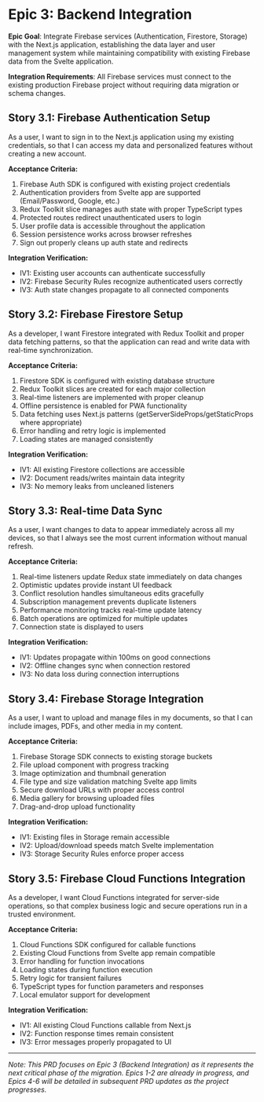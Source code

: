 # Epic 3: Backend Integration

**Epic Goal**: Integrate Firebase services (Authentication, Firestore, Storage) with the Next.js application, establishing the data layer and user management system while maintaining compatibility with existing Firebase data from the Svelte application.

**Integration Requirements**: All Firebase services must connect to the existing production Firebase project without requiring data migration or schema changes.

## Story 3.1: Firebase Authentication Setup

As a user,
I want to sign in to the Next.js application using my existing credentials,
so that I can access my data and personalized features without creating a new account.

**Acceptance Criteria:**
1. Firebase Auth SDK is configured with existing project credentials
2. Authentication providers from Svelte app are supported (Email/Password, Google, etc.)
3. Redux Toolkit slice manages auth state with proper TypeScript types
4. Protected routes redirect unauthenticated users to login
5. User profile data is accessible throughout the application
6. Session persistence works across browser refreshes
7. Sign out properly cleans up auth state and redirects

**Integration Verification:**
- IV1: Existing user accounts can authenticate successfully
- IV2: Firebase Security Rules recognize authenticated users correctly
- IV3: Auth state changes propagate to all connected components

## Story 3.2: Firebase Firestore Setup

As a developer,
I want Firestore integrated with Redux Toolkit and proper data fetching patterns,
so that the application can read and write data with real-time synchronization.

**Acceptance Criteria:**
1. Firestore SDK is configured with existing database structure
2. Redux Toolkit slices are created for each major collection
3. Real-time listeners are implemented with proper cleanup
4. Offline persistence is enabled for PWA functionality
5. Data fetching uses Next.js patterns (getServerSideProps/getStaticProps where appropriate)
6. Error handling and retry logic is implemented
7. Loading states are managed consistently

**Integration Verification:**
- IV1: All existing Firestore collections are accessible
- IV2: Document reads/writes maintain data integrity
- IV3: No memory leaks from uncleaned listeners

## Story 3.3: Real-time Data Sync

As a user,
I want changes to data to appear immediately across all my devices,
so that I always see the most current information without manual refresh.

**Acceptance Criteria:**
1. Real-time listeners update Redux state immediately on data changes
2. Optimistic updates provide instant UI feedback
3. Conflict resolution handles simultaneous edits gracefully
4. Subscription management prevents duplicate listeners
5. Performance monitoring tracks real-time update latency
6. Batch operations are optimized for multiple updates
7. Connection state is displayed to users

**Integration Verification:**
- IV1: Updates propagate within 100ms on good connections
- IV2: Offline changes sync when connection restored
- IV3: No data loss during connection interruptions

## Story 3.4: Firebase Storage Integration

As a user,
I want to upload and manage files in my documents,
so that I can include images, PDFs, and other media in my content.

**Acceptance Criteria:**
1. Firebase Storage SDK connects to existing storage buckets
2. File upload component with progress tracking
3. Image optimization and thumbnail generation
4. File type and size validation matching Svelte app limits
5. Secure download URLs with proper access control
6. Media gallery for browsing uploaded files
7. Drag-and-drop upload functionality

**Integration Verification:**
- IV1: Existing files in Storage remain accessible
- IV2: Upload/download speeds match Svelte implementation
- IV3: Storage Security Rules enforce proper access

## Story 3.5: Firebase Cloud Functions Integration

As a developer,
I want Cloud Functions integrated for server-side operations,
so that complex business logic and secure operations run in a trusted environment.

**Acceptance Criteria:**
1. Cloud Functions SDK configured for callable functions
2. Existing Cloud Functions from Svelte app remain compatible
3. Error handling for function invocations
4. Loading states during function execution
5. Retry logic for transient failures
6. TypeScript types for function parameters and responses
7. Local emulator support for development

**Integration Verification:**
- IV1: All existing Cloud Functions callable from Next.js
- IV2: Function response times remain consistent
- IV3: Error messages properly propagated to UI

---

*Note: This PRD focuses on Epic 3 (Backend Integration) as it represents the next critical phase of the migration. Epics 1-2 are already in progress, and Epics 4-6 will be detailed in subsequent PRD updates as the project progresses.*
